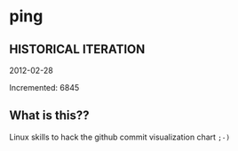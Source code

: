 # ping

## HISTORICAL ITERATION
2012-02-28

Incremented: 6845

## What is this?? 
Linux skills to hack the github commit visualization chart `;-)`
